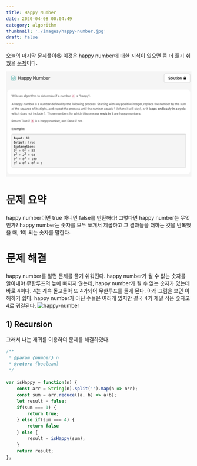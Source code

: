 ```yaml
---
title: Happy Number
date: 2020-04-08 00:04:49
category: algorithm
thumbnail: './images/happy-number.jpg'
draft: false
---
```



오늘의 마지막 문제풀이😆 이것은 happy number에 대한 지식이 있으면 좀 더 풀기 쉬웠을 [문제](https://leetcode.com/explore/challenge/card/30-day-leetcoding-challenge/528/week-1/3284/)이다.

![happy-number](./images/happy-number.jpg)

# 문제 요약
happy number이면 true 아니면 false를 반환해라!
그렇다면 happy number는 무엇인가? happy number는 숫자를 모두 쪼개서 제곱하고 그 결과들을 더하는 것을 반복했을 때, 1이 되는 숫자를 말한다. 


# 문제 해결
happy number를 알면 문제를 풀기 쉬워진다. 
happy number가 될 수 없는 숫자를 알아내야 무한루프의 늪에 빠지지 않는데,
happy number가 될 수 없는 숫자가 있는데 바로 4이다. 4는 계속 돌고돌아 또 4가되어 무한루프를 돌게 된다.
아래 그림을 보면 이해하기 쉽다. happy number가 아닌 수들은 여러개 있지만 결국 4가 제일 작은 숫자고 4로 귀결된다.
![happy-number](./images/happy-number-2.jpg)

## 1) Recursion
그래서 나는 재귀를 이용하여 문제를 해결하였다.
```js
/**
 * @param {number} n
 * @return {boolean}
 */

var isHappy = function(n) {
    const arr = String(n).split('').map(n => n*n);
    const sum = arr.reduce((a, b) => a+b);
    let result = false;
    if(sum === 1) {
        return true;
    } else if(sum === 4) {
        return false
    } else {
        result = isHappy(sum);
    }
    return result;
};

```